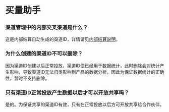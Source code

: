 # 买量助手

### **渠道管理中的内部交叉渠道是什么？**

这是内部结算自动生成的渠道ID，详情请见[内部结算说明](https://doc.skysriver.com/general-function/internal-settlement)。

### 为什么创建的渠道ID不可以删除？

因为渠道ID创建以后正常投放，渠道ID便已经用于数据统计，此时删除会对统计产生影响，导致渠道ID无法归类影响到产品的数据分析。因此为保证数据统计的正确性，暂时不支持删除。

### 只有渠道ID正常投放产生数据以后才可以开放共享吗？

是的。为保证共享的渠道ID有效，只有在正常投放以后方可开放共享给合作伙伴。



